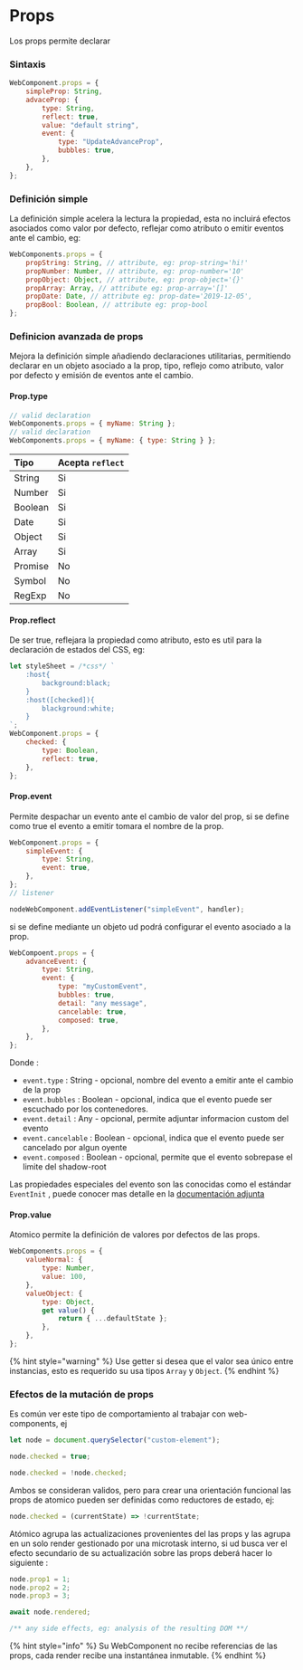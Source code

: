 # Props

Los props permite declarar

### Sintaxis

```javascript
WebComponent.props = {
    simpleProp: String,
    advaceProp: {
        type: String,
        reflect: true,
        value: "default string",
        event: {
            type: "UpdateAdvanceProp",
            bubbles: true,
        },
    },
};
```

### Definición simple

La definición simple acelera la lectura la propiedad, esta no incluirá efectos asociados como valor por defecto, reflejar como atributo o emitir eventos ante el cambio, eg:

```javascript
WebComponents.props = {
    propString: String, // attribute, eg: prop-string='hi!'
    propNumber: Number, // attribute, eg: prop-number='10'
    propObject: Object, // attribute, eg: prop-object='{}'
    propArray: Array, // attribute eg: prop-array='[]'
    propDate: Date, // attribute eg: prop-date='2019-12-05',
    propBool: Boolean, // attribute eg: prop-bool
};
```

### Definicion avanzada de props

Mejora la definición simple añadiendo declaraciones utilitarias, permitiendo declarar en un objeto asociado a la prop, tipo, reflejo como atributo, valor por defecto y emisión de eventos ante el cambio.

#### Prop.type

```javascript
// valid declaration
WebComponents.props = { myName: String };
// valid declaration
WebComponents.props = { myName: { type: String } };
```

| Tipo    | Acepta `reflect` |
| :------ | :--------------- |
| String  | Si               |
| Number  | Si               |
| Boolean | Si               |
| Date    | Si               |
| Object  | Si               |
| Array   | Si               |
| Promise | No               |
| Symbol  | No               |
| RegExp  | No               |

#### Prop.reflect

De ser true, reflejara la propiedad como atributo, esto es util para la declaración de estados del CSS, eg:

```jsx
let styleSheet = /*css*/ `
    :host{
        background:black;
    }
    :host([checked]){
        blackground:white;
    }
`;
WebComponent.props = {
    checked: {
        type: Boolean,
        reflect: true,
    },
};
```

#### Prop.event

Permite despachar un evento ante el cambio de valor del prop, si se define como true el evento a emitir tomara el nombre de la prop.

```javascript
WebComponent.props = {
    simpleEvent: {
        type: String,
        event: true,
    },
};
// listener

nodeWebComponent.addEventListener("simpleEvent", handler);
```

si se define mediante un objeto ud podrá configurar el evento asociado a la prop.

```jsx
WebCompoent.props = {
    advanceEvent: {
        type: String,
        event: {
            type: "myCustomEvent",
            bubbles: true,
            detail: "any message",
            cancelable: true,
            composed: true,
        },
    },
};
```

Donde :

-   `event.type` : String - opcional, nombre del evento a emitir ante el cambio de la prop
-   `event.bubbles` : Boolean - opcional, indica que el evento puede ser escuchado por los contenedores.
-   `event.detail` : Any - opcional, permite adjuntar informacion custom del evento
-   `event.cancelable` : Boolean - opcional, indica que el evento puede ser cancelado por algun oyente
-   `event.composed` : Boolean - opcional, permite que el evento sobrepase el limite del shadow-root

Las propiedades especiales del evento son las conocidas como el estándar `EventInit` , puede conocer mas detalle en la [documentación adjunta](https://developer.mozilla.org/en-US/docs/Web/API/Event/Event)

#### Prop.value

Atomico permite la definición de valores por defectos de las props.

```javascript
WebComponents.props = {
    valueNormal: {
        type: Number,
        value: 100,
    },
    valueObject: {
        type: Object,
        get value() {
            return { ...defaultState };
        },
    },
};
```

{% hint style="warning" %}
Use getter si desea que el valor sea único entre instancias, esto es requerido su usa tipos `Array` y `Object`.
{% endhint %}

### Efectos de la mutación de props

Es común ver este tipo de comportamiento al trabajar con web-components, ej

```javascript
let node = document.querySelector("custom-element");

node.checked = true;

node.checked = !node.checked;
```

Ambos se consideran validos, pero para crear una orientación funcional las props de atomico pueden ser definidas como reductores de estado, ej:

```javascript
node.checked = (currentState) => !currentState;
```

Atómico agrupa las actualizaciones provenientes del las props y las agrupa en un solo render gestionado por una microtask interno, si ud busca ver el efecto secundario de su actualización sobre las props deberá hacer lo siguiente :

```javascript
node.prop1 = 1;
node.prop2 = 2;
node.prop3 = 3;

await node.rendered;

/** any side effects, eg: analysis of the resulting DOM **/
```

{% hint style="info" %}
Su WebComponent no recibe referencias de las props, cada render recibe una instantánea inmutable.
{% endhint %}
